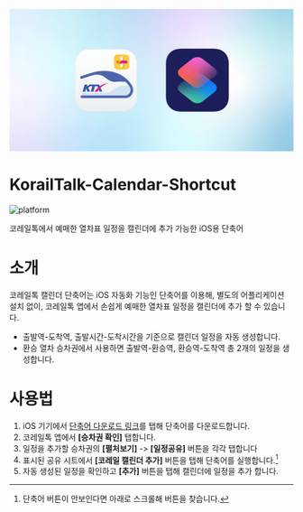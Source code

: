 ![image](assets/image.png)

# KorailTalk-Calendar-Shortcut
![platform](https://img.shields.io/badge/platform-iOS-blue)

코레일톡에서 예매한 열차표 일정을 캘린더에 추가 가능한 iOS용 단축어

# 소개
코레일톡 캘린더 단축어는 iOS 자동화 기능인 단축어를 이용해, 별도의 어플리케이션 설치 없이, 코레일톡 앱에서 손쉽게 예매한 열차표 일정을 캘린더에 추가 할 수 있습니다.
 * 출발역-도착역, 출발시간-도착시간을 기준으로 캘린더 일정을 자동 생성합니다.
 * 환승 열차 승차권에서 사용하면 출발역-환승역, 환승역-도착역 총 2개의 일정을 생성합니다.

# 사용법
1. iOS 기기에서 [단축어 다운로드 링크](https://www.icloud.com/shortcuts/de84cb16c68a4092a4784ebd7d1dbace)를 탭해 단축어를 다운로드합니다.
2. 코레일톡 앱에서 **[승차권 확인]** 탭합니다.
3. 일정을 추가할 승차권의 **[펼처보기]** -> **[일정공유]** 버튼을 각각 탭합니다
4. 표시된 공유 시트에서 **[코레일 캘린더 추가]** 버튼을 탭해 단축어를 실행합니다.[^1]
5. 자동 생성된 일정을 확인하고 **[추가]** 버튼을 탭해 캘린더에 일정을 추가 합니다.

[^1]:단축어 버튼이 안보인다면 아래로 스크롤해 버튼을 찾습니다.


